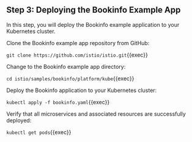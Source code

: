 ## Step 3: Deploying the Bookinfo Example App

In this step, you will deploy the Bookinfo example application to your Kubernetes cluster.

Clone the Bookinfo example app repository from GitHub:

`git clone https://github.com/istio/istio.git`{{exec}}

Change to the Bookinfo example app directory:

`cd istio/samples/bookinfo/platform/kube`{{exec}}

Deploy the Bookinfo application to your Kubernetes cluster:

`kubectl apply -f bookinfo.yaml`{{exec}}

Verify that all microservices and associated resources are successfully deployed:

`kubectl get pods`{{exec}}